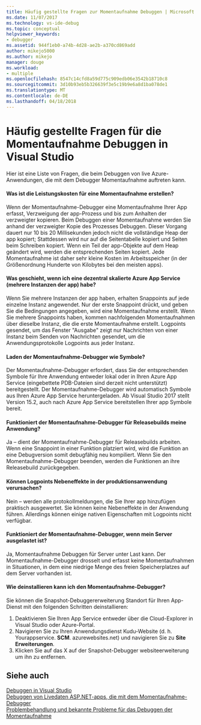 ```yaml
---
title: Häufig gestellte Fragen zur Momentaufnahme Debuggen | Microsoft Docs
ms.date: 11/07/2017
ms.technology: vs-ide-debug
ms.topic: conceptual
helpviewer_keywords:
- debugger
ms.assetid: 944f1eb0-a74b-4d28-ae2b-a370cd869add
author: mikejo5000
ms.author: mikejo
manager: douge
ms.workload:
- multiple
ms.openlocfilehash: 8547c14cfd8a59d775c909edb06e3542b18710c8
ms.sourcegitcommit: 3d10b93eb5b326639f3e5c19b9e6a8d1ba078de1
ms.translationtype: MT
ms.contentlocale: de-DE
ms.lasthandoff: 04/18/2018
---
```

# <a name="frequently-asked-questions-for-snapshot-debugging-in-visual-studio"></a>Häufig gestellte Fragen für die Momentaufnahme Debuggen in Visual Studio

Hier ist eine Liste von Fragen, die beim Debuggen von live Azure-Anwendungen, die mit dem Debugger Momentaufnahme auftreten kann.

#### <a name="what-is-the-performance-cost-of-taking-a-snapshot"></a>Was ist die Leistungskosten für eine Momentaufnahme erstellen?

Wenn der Momentaufnahme-Debugger eine Momentaufnahme Ihrer App erfasst, Verzweigung der app-Prozess und bis zum Anhalten der verzweigter kopieren. Beim Debuggen einer Momentaufnahme werden Sie anhand der verzweigter Kopie des Prozesses Debuggen. Dieser Vorgang dauert nur 10 bis 20 Millisekunden jedoch nicht die vollständige Heap der app kopiert; Stattdessen wird nur auf die Seitentabelle kopiert und Seiten beim Schreiben kopiert. Wenn ein Teil der app-Objekte auf dem Heap geändert wird, werden die entsprechenden Seiten kopiert. Jede Momentaufnahme ist daher sehr kleine Kosten im Arbeitsspeicher (in der Größenordnung Hunderte von Kilobytes bei den meisten apps). 

#### <a name="what-happens-if-i-have-a-scaled-out-azure-app-service-multiple-instances-of-my-app"></a>Was geschieht, wenn ich eine dezentral skalierte Azure App Service (mehrere Instanzen der app) habe?

Wenn Sie mehrere Instanzen der app haben, erhalten Snappoints auf jede einzelne Instanz angewendet. Nur der erste Snappoint drückt, und geben Sie die Bedingungen angegeben, wird eine Momentaufnahme erstellt. Wenn Sie mehrere Snappoints haben, kommen nachfolgenden Momentaufnahmen über dieselbe Instanz, die die erste Momentaufnahme erstellt. Logpoints gesendet, um das Fenster "Ausgabe" zeigt nur Nachrichten von einer Instanz beim Senden von Nachrichten gesendet, um die Anwendungsprotokolle Logpoints aus jeder Instanz. 

#### <a name="how-does-the-snapshot-debugger-load-symbols"></a>Laden der Momentaufnahme-Debugger wie Symbole?

Der Momentaufnahme-Debugger erfordert, dass Sie der entsprechenden Symbole für Ihre Anwendung entweder lokal oder in Ihren Azure App Service (eingebettete PDB-Dateien sind derzeit nicht unterstützt) bereitgestellt. Der Momentaufnahme-Debugger wird automatisch Symbole aus Ihren Azure App Service heruntergeladen. Ab Visual Studio 2017 stellt Version 15.2, auch nach Azure App Service bereitstellen Ihrer app Symbole bereit.

#### <a name="does-the-snapshot-debugger-work-against-release-builds-of-my-application"></a>Funktioniert der Momentaufnahme-Debugger für Releasebuilds meine Anwendung?

Ja – dient der Momentaufnahme-Debugger für Releasebuilds arbeiten. Wenn eine Snappoint in einer Funktion platziert wird, wird die Funktion an eine Debugversion somit debugfähig neu kompiliert. Wenn Sie den Momentaufnahme-Debugger beenden, werden die Funktionen an ihre Releasebuild zurückgegeben. 

#### <a name="can-logpoints-cause-side-effects-in-my-production-application"></a>Können Logpoints Nebeneffekte in der produktionsanwendung verursachen?

Nein – werden alle protokollmeldungen, die Sie Ihrer app hinzufügen praktisch ausgewertet. Sie können keine Nebeneffekte in der Anwendung führen. Allerdings können einige nativen Eigenschaften mit Logpoints nicht verfügbar. 

#### <a name="does-the-snapshot-debugger-work-if-my-server-is-under-load"></a>Funktioniert der Momentaufnahme-Debugger, wenn mein Server ausgelastet ist?

Ja, Momentaufnahme Debuggen für Server unter Last kann. Der Momentaufnahme-Debugger drosselt und erfasst keine Momentaufnahmen in Situationen, in dem eine niedrige Menge des freien Speicherplatzes auf dem Server vorhanden ist.

#### <a name="how-do-i-uninstall-the-snapshot-debugger"></a>Wie deinstallieren kann ich den Momentaufnahme-Debugger?

Sie können die Snapshot-Debuggererweiterung Standort für Ihren App-Dienst mit den folgenden Schritten deinstallieren:

1. Deaktivieren Sie Ihren App Service entweder über die Cloud-Explorer in Visual Studio oder Azure-Portal.
1. Navigieren Sie zu Ihren Anwendungsdienst Kudu-Website (d. h. Yourappservice. **SCM**. azurewebsites.net) und navigieren Sie zu **Site Erweiterungen**.
1. Klicken Sie auf das X auf der Snapshot-Debugger websiteerweiterung um ihn zu entfernen.

## <a name="see-also"></a>Siehe auch

[Debuggen in Visual Studio](../debugger/index.md)  
[Debuggen von Livedaten ASP.NET-apps, die mit dem Momentaufnahme-Debugger](../debugger/debug-live-azure-applications.md)  
[Problembehandlung und bekannte Probleme für das Debuggen der Momentaufnahme](../debugger/debug-live-azure-apps-troubleshooting.md)
